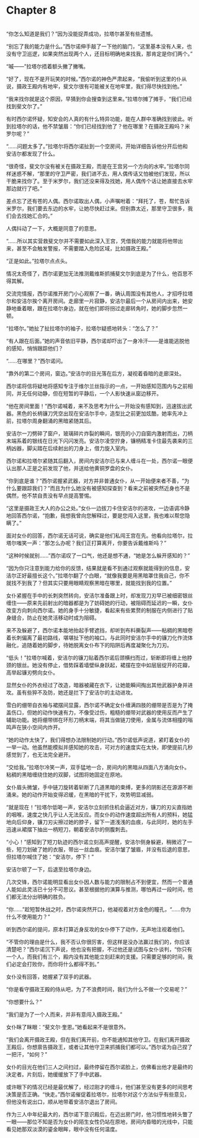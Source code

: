 # Chapter 8

<br>
“你怎么知道是我们？”因为没能捉弄成功，拉塔尔甚至有些遗憾。

“别忘了我的能力是什么。”西尔诺伸手敲了一下他的脑门，“这里基本没有人来，也没有守卫巡逻，如果突然出现两个人，还目标明确地来找我，那肯定是你们两个。”

“嘁——”拉塔尔捂着额头撇了撇嘴。

“好了，现在不是开玩笑的时候。”西尔诺的神色严肃起来，“我偷听到这里的仆从说，摄政王殿内有地牢，斐文尔很有可能被关在地牢里，我们得尽快找到他。”

“我来找你就是这个原因，早猜到你会搜查到这里来。”拉塔尔摊了摊手，“我们已经找到斐文尔了。”

有时西尔诺怀疑，知安会的人真的有什么特异功能，能在人群中准确找到彼此。听到拉塔尔的话，他不禁皱眉：“你们已经找到他了？他在哪里？在摄政王殿吗？米罗尔呢？”

“……问题太多了。”拉塔尔将西尔诺扯到一个空房间，开始详细告诉他分开后他和安洁尔都发现了什么。

“很奇怪，斐文尔没有被关在摄政王殿，而是在王宫另一个方向的水牢。”拉塔尔同样迷惑不解，“那里的守卫严密，我们进不去，用人偶传话又怕被他们发现，所以干脆来找你了。至于米罗尔，我们还没来得及找她，用人偶传个话让她直接去水牢那边就行了吧。”

差点忘了还有苍的人偶。西尔诺取出人偶，小声嘱咐着：“拜托了，苍，帮忙告诉米罗尔，我们要去东边的水牢，让她尽快赶过来。但别靠太近，那里守卫很多，我们会去找她汇合的。”

人偶抖动了一下，大概是同意了的意思。

“……所以其实营救斐文尔并不需要如此深入王宫，凭借我的能力就能将他带出来，甚至不会触发警报，不需要踏入危险区域，比如摄政王殿。”

“正是如此。”拉塔尔点点头。

情况太奇怪了，西尔诺更加无法推测戴维斯抓捕斐文尔到底是为了什么，他百思不得其解。

交流完情报，西尔诺推开房门小心观察了一番，确认周围没有其他人，才招呼拉塔尔和安洁尔挨个离开房间。走廊里一片寂静，安洁尔最后一个从房间内出来，她安静地垂着眼，跟在拉塔尔身边，就在他们即将拐过走廊转角时，她的脚步忽然一顿。

“拉塔尔。”她扯了扯拉塔尔的袖子，拉塔尔疑惑地转头：“怎么了？”

“有人跟在后面。”她的声音依旧平静，西尔诺却吓出了一身冷汗——是谁能逃脱他的感知，悄悄跟踪他们？

“……在哪里？”西尔诺问。

“靠外的第二个房间，窗边。”安洁尔的目光落在后方，凝视着昏暗的走廊深处。

西尔诺将信将疑地将感知专注于维尔兰丝指示的一点，一开始感知范围内与之前相同，并无任何动静，但在短暂的平静后，一个人影快速从窗边移开。

“他在房间里面！”西尔诺喊着，来不及思考为什么一开始没有感知到，迅速拔出武器。黑色的长柄镰刀凭空出现在安洁尔手中，造型比之前更加炫酷，她率先冲上前，拉塔尔周身翻涌的黑暗紧随其后。

安洁尔一刀劈碎了窗户，玻璃碎片炸裂的瞬间，银亮的小刀自窗内激射而出，刀柄末端系着的银线在日光下闪闪发亮。安洁尔凌空拧身，镰柄精准卡住最先袭来的三柄凶器，脚尖踏在后续射出的刀身上，借力旋入室内。

西尔诺和拉塔尔紧随其后翻入，房间内安洁尔已与来人缠斗在一处，西尔诺一眼便认出那人正是之前发现了他，并送给他黄铜罗盘的女仆。

“你到底是谁？”西尔诺握紧武器，对方并非普通女仆，从一开始便来者不善，“为什么要跟踪我们？”而且为什么她没有被感知探查到？看来之前被突然近身也不是偶然，他不禁自责没有早点提高警惕。

“这里是摄政王大人的办公之处。”女仆一边拔刀卡住安洁尔的进攻，一边语调冷静地回答西尔诺，“抱歉，我想我曾向您解释过，要是您闯入这里，我也难以帮您隐瞒了。”

面对女仆的回答，西尔诺无话可说，确实是他们私闯王宫在先。他看向拉塔尔，拉塔尔嗤笑一声：“那怎么办呢？我们正打算离开，你要告诉戴维斯吗？”

“这种时候就别……”西尔诺叹了一口气，他还是想不通，“她是怎么躲开感知的？”

“因为你只注意到能力给你的反馈，结果就是看不到通过观察就能得到的信息，安洁尔正好最擅长这个。”拉塔尔翻了个白眼，“就像我要是用黑暗罩住我自己，你不就找不到我了？但其实只要用眼睛观察黑暗在哪里，就能找到我的位置。”

女仆紧握在手中的长刺突然转向，安洁尔准备跟上时，却发现刀刃早已被细密银丝缠住——原来先前射出的暗器都是为了妨碍她的行动，被阻碍而延迟的一瞬，女仆改变方向刺向西尔诺。她的身手十分敏捷，看起来有些累赘的制服在内侧进行了贴身缝合，防止在她灵活移动时成为阻碍。

来不及躲避了，西尔诺本能地抬起手臂遮挡，却听到布料撕裂声——粘稠的黑暗卷着长刺偏离了最初路线，堪堪扯下他的袖口。与此同时安洁尔手中的镰刀化作流体融化，追随着她的脚步，待她脱离女仆布下的陷阱后再度凝聚化为刀刃。

“低头！”拉塔尔喊着，安洁尔的镰刀贴着西尔诺后颈横扫而过，斩断即将缠上他脖颈的银丝。她没有停止，借势踩着墙壁纵身跃起，裙摆在空中如层层绽开的花瓣，高举起镰刃劈向女仆。

显然女仆的外衣经过了改造，暗器被藏在衣下，让她能瞬间掏出其他武器护身并进攻。虽有些猝不及防，她还是拦下了安洁尔的主动进攻。

雪白的绷带自衣袖与裙摆间显露，西尔诺不确定女仆缠满四肢的绷带是否是为了掩盖伤口，但她的动作快速有力，不像受过伤，粗糙的绷带对武器的使用反而产生了辅助功能。她将绷带绑在环形刀柄末端，将其当做链刀使用，金属与流体相撞的嗡鸣声在狭小空间内炸开。

“她的动作太快了，我们得想办法限制她的行动。”西尔诺低声说道，紧盯着女仆的一举一动。他虽然能模拟并感知她的攻击，可对方的速度实在太快，即使提前几秒感觉到了，也无法完全避开。

“交给我。”拉塔尔冷笑一声，双手猛地一合，房间内的黑暗从四面八方涌向女仆。粘稠的黑暗缠绕住她的双脚，试图将她固定在原地。

女仆眉头微皱，手中链刀旋转着斩断了几道黑暗的束缚，更多的阴影还在源源不断涌来。她的动作开始变得迟缓，在黑暗的干扰下，攻势明显减弱。

“就是现在！”拉塔尔低喝一声，安洁尔立刻抓住机会逼近对方，镰刀的刃尖直指她的咽喉，速度之快几乎让人无法反应。而女仆的动作速度超出所有人的预料，她猛地向后仰身，镰刀刃尖擦过她的脖子，留下一道浅浅的血痕，与此同时，她的左手迅速从裙摆下抽出一柄短刀，朝着安洁尔的侧腹刺去。

“小心！”感知到了短刀轨迹的西尔诺立刻高声提醒，安洁尔侧身躲避，稍微迟了一些，短刀划破了她的衣服，带出一丝血痕。安洁尔皱了皱眉，并没有后退的意思，但拉塔尔喊住了她：“安洁尔，停下！”

安洁尔顿了一下，后退至拉塔尔身边。

几次交锋，西尔诺能明显看出女仆因人数与能力的限制占不到便宜，然而一个普通人能如此灵活已十分不可思议。甚至根据他的演算与推测，哪怕再过一段时间，他们都无法分出明确的胜负。

“你……”趁短暂休战之时，西尔诺突然开口，他凝视着对方金色的瞳孔，“……你为什么不使用能力？”

听到西尔诺的提问，原本打算近身反攻的女仆停下了动作，无声地注视着他们。

“不管你的理由是什么，我不否认你很厉害，但这样是没办法赢过我们的，你应该清楚吧？”西尔诺沉下声说，他也没有把握，不过他还是试图与女仆谈判，“你只有一个人，而我们有三个，殿内没有其他能立刻赶来的支援。只需要足够的时间，我们必定会打败你，而你将什么都得不到。”

女仆没有回答，她握紧了双手的武器。

“你是看守摄政王殿的侍从吧，为了不浪费时间，我们为什么不做一个交易呢？”

“你想要什么？”

“我们是为了一个人而来，并非有意闯入摄政王殿。”

女仆眯了眯眼：“斐文尔·奎恩。”她看起来不是很意外。

“我们会离开摄政王殿，但在我们离开前，你不能通知其他守卫。在我们离开摄政王殿后，你想禀告摄政王，或者让其他守卫来抓捕我们都可以。”西尔诺为自己捏了一把汗，“如何？”

女仆的目光在他们三人之间扫过，最终停留在西尔诺脸上，仿佛看出他才是最终的决定者。片刻后，她缓缓放下了手中武器。

或许眼下的情况已经是最优解了，经过刚才的缠斗，他们甚至没有更多的时间思考决策是否正确。“快走。”西尔诺催促着拉塔尔，拉塔尔对这个方法似乎有些意见，但他没有说出口，顺从地带着安洁尔退出了房间。

作为三人中年纪最大的，西尔诺下意识殿后，在迈出房门时，他习惯性地转头瞥了一眼——那位不知是否为女仆的陌生女性仍站在原地，房间内昏暗的光线中，只能看见她那双淡漠的鎏金眼眸，眼中没有任何温度。
